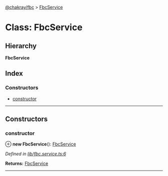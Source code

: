 [@chakray/fbc](../README.md) > [FbcService](../classes/fbcservice.md)

# Class: FbcService

## Hierarchy

**FbcService**

## Index

### Constructors

* [constructor](fbcservice.md#constructor)

---

## Constructors

<a id="constructor"></a>

###  constructor

⊕ **new FbcService**(): [FbcService](fbcservice.md)

*Defined in [lib/fbc.service.ts:6](https://github.com/chakray/rig/blob/e57f403/projects/chakray/fbc/src/lib/fbc.service.ts#L6)*

**Returns:** [FbcService](fbcservice.md)

___

